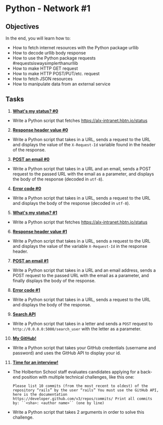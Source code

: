 # Python - Network #1

## Objectives

In the end, you will learn how to:

* How to fetch internet resources with the Python package urllib
* How to decode urllib body response
* How to use the Python package requests #requestsiswaysimplerthanurllib
* How to make HTTP GET request
* How to make HTTP POST/PUT/etc. request
* How to fetch JSON resources
* How to manipulate data from an external service

## Tasks
1. **[What's my status? #0](./0-hbtn_status.py)**
  - Write a Python script that fetches https://alx-intranet.hbtn.io/status

2. **[Response header value #0](./1-hbtn_header.py)**
  - Write a Python script that takes in a URL, sends a request to the URL and displays the value of the `X-Request-Id` variable found in the header of the response.

3. **[POST an email #0](./2-post_email.py)**
  - Write a Python script that takes in a URL and an email, sends a POST request to the passed URL with the email as a parameter, and displays the body of the response (decoded in `utf-8`).

4. **[Error code #0](./3-error_code.py)**
  - Write a Python script that takes in a URL, sends a request to the URL and displays the body of the response (decoded in `utf-8`).

5. **[What's my status? #1](./4-hbtn_status.py)**
  - Write a Python script that fetches https://alx-intranet.hbtn.io/status

6. **[Response header value #1](./5-hbtn_header.py)**
  - Write a Python script that takes in a URL, sends a request to the URL and displays the value of the variable `X-Request-Id` in the response header.
 
7. **[POST an email #1](./6-post_email.py)**
  - Write a Python script that takes in a URL and an email address, sends a POST request to the passed URL with the email as a parameter, and finally displays the body of the response.
 
8. **[Error code #1](./7-error_code.py)**
  - Write a Python script that takes in a URL, sends a request to the URL and displays the body of the response.

9. **[Search API](./8-json_api.py)**
  - Write a Python script that takes in a letter and sends a `POST` request to `http://0.0.0.0:5000/search_user` with the letter as a parameter.

10. **[My GitHub!](./10-my_github.py)**
  - Write a Python script that takes your GitHub credentials (username and password) and uses the GitHub API to display your id.

11. **[Time for an interview!](./100-github_commits.py)**
  - The Holberton School staff evaluates candidates applying for a back-end position with multiple technical challenges, like this one:

    `Please list 10 commits (from the most recent to oldest) of the repository “rails” by the user “rails”
    You must use the GitHub API, here is the documentation https://developer.github.com/v3/repos/commits/
    Print all commits by: ``<sha>: <author name>`` (one by line)`
    
  - Write a Python script that takes 2 arguments in order to solve this challenge.

